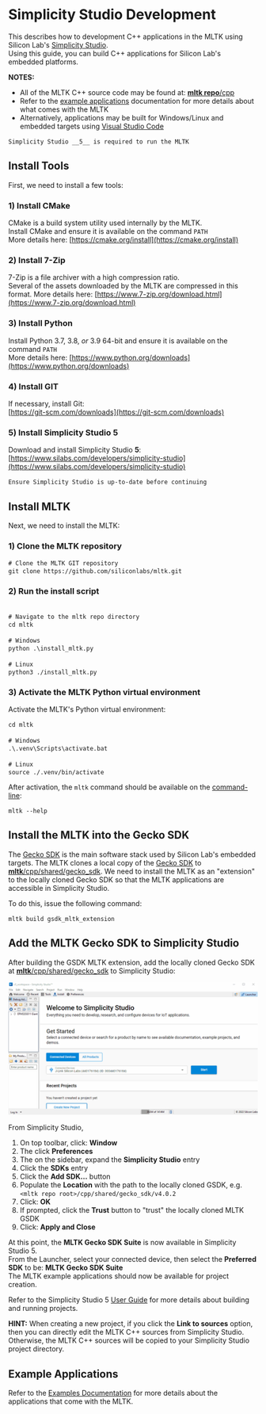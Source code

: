 # Simplicity Studio Development

This describes how to development C++ applications in the MLTK using Silicon Lab's [Simplicity Studio](https://www.silabs.com/developers/simplicity-studio).  
Using this guide, you can build C++ applications for Silicon Lab's embedded platforms.

__NOTES:__  
- All of the MLTK C++ source code may be found at: [__mltk repo__/cpp](../cpp)  
- Refer to the [example applications](./examples/index.md) documentation for more details about what comes with the MLTK
- Alternatively, applications may be built for Windows/Linux and embedded targets using [Visual Studio Code](./vscode.md)


```{warning} 
Simplicity Studio __5__ is required to run the MLTK
```


## Install Tools

First, we need to install a few tools:


### 1) Install CMake

CMake is a build system utility used internally by the MLTK.  
Install CMake and ensure it is available on the command `PATH`  
More details here: [https://cmake.org/install](https://cmake.org/install)

### 2) Install 7-Zip

7-Zip is a file archiver with a high compression ratio.  
Several of the assets downloaded by the MLTK are compressed in this format.
More details here: [https://www.7-zip.org/download.html](https://www.7-zip.org/download.html)

### 3) Install Python

Install Python 3.7, 3.8, _or_ 3.9 64-bit and ensure it is available on the command `PATH`  
More details here: [https://www.python.org/downloads](https://www.python.org/downloads)

### 4) Install GIT

If necessary, install Git:  
[https://git-scm.com/downloads](https://git-scm.com/downloads)


### 5) Install Simplicity Studio 5

Download and install Simplicity Studio __5__:  
[https://www.silabs.com/developers/simplicity-studio](https://www.silabs.com/developers/simplicity-studio)

```{warning} 
Ensure Simplicity Studio is up-to-date before continuing
```


## Install MLTK

Next, we need to install the MLTK:


### 1) Clone the MLTK repository


```shell
# Clone the MLTK GIT repository
git clone https://github.com/siliconlabs/mltk.git
```


### 2) Run the install script

```shell

# Navigate to the mltk repo directory
cd mltk

# Windows
python .\install_mltk.py

# Linux
python3 ./install_mltk.py
```


### 3) Activate the MLTK Python virtual environment

Activate the MLTK's Python virtual environment:

```shell
cd mltk

# Windows
.\.venv\Scripts\activate.bat

# Linux
source ./.venv/bin/activate
```

After activation, the `mltk` command should be available on the [command-line](../command_line.md):

```shell
mltk --help
```

## Install the MLTK into the Gecko SDK

The [Gecko SDK](https://github.com/siliconlabs/gecko_sdk) is the main software stack used by Silicon Lab's embedded targets.
The MLTK clones a local copy of the [Gecko SDK](https://github.com/siliconlabs/gecko_sdk) to [__mltk__/cpp/shared/gecko_sdk](../cpp/shared/gecko_sdk).
We need to install the MLTK as an "extension" to the locally cloned Gecko SDK so that the MLTK applications are accessible in Simplicity Studio.

To do this, issue the following command:

```shell
mltk build gsdk_mltk_extension
```

## Add the MLTK Gecko SDK to Simplicity Studio

After building the GSDK MLTK extension, add the locally cloned Gecko SDK at [__mltk__/cpp/shared/gecko_sdk](../cpp/shared/gecko_sdk) to Simplicity Studio:


![](../img/ss_import_mltk.gif)

From Simplicity Studio,  
1. On top toolbar, click: __Window__
2. The click __Preferences__
3. The on the sidebar, expand the __Simplicity Studio__ entry
4. Click the __SDKs__ entry
5. Click the __Add SDK...__ button
6. Populate the __Location__ with the path to the locally cloned GSDK, e.g. `<mltk repo root>/cpp/shared/gecko_sdk/v4.0.2`
7. Click: __OK__
9. If prompted, click the __Trust__ button to "trust" the locally cloned MLTK GSDK
9. Click: __Apply and Close__

At this point, the __MLTK Gecko SDK Suite__ is now available in Simplicity Studio 5.  
From the Launcher, select your connected device, then select the __Preferred SDK__ to be: __MLTK Gecko SDK Suite__  
The MLTK example applications should now be available for project creation.


Refer to the Simplicity Studio 5 [User Guide](https://docs.silabs.com/simplicity-studio-5-users-guide/5.3.0/ss-5-users-guide-overview/)
for more details about building and running projects.

__HINT:__ When creating a new project, if you click the __Link to sources__ option, 
then you can directly edit the MLTK C++ sources from Simplicity Studio. Otherwise, the MLTK
C++ sources will be copied to your Simplicity Studio project directory.


## Example Applications

Refer to the [Examples Documentation](./examples/index.md) for more details about the applications that come with the MLTK.